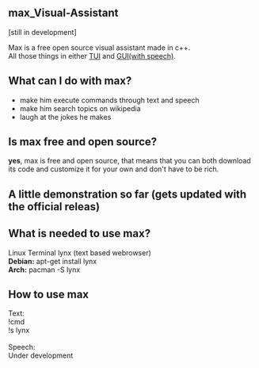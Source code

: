 ## max_Visual-Assistant

[still in development]

Max is a free open source visual assistant made in c++. </br>
All those things in either [TUI](https://en.wikipedia.org/wiki/Text-based_user_interface)  and [GUI(with speech)](https://en.wikipedia.org/wiki/Graphical_user_interface).

## What can I do with max?
- make him execute commands through text and speech
- make him search topics on wikipedia
- laugh at the jokes he makes

## Is max free and open source?
**yes**, max is free and open source, that means that you can both
download its code and customize it for your own and don't have to be rich.

## A little demonstration so far (gets updated with the official releas)


## What is needed to use max?
Linux Terminal
lynx (text based webrowser) </br>
    **Debian:** apt-get install lynx </br>
    **Arch:** pacman -S lynx </br>

## How to use max
Text:</br>
  !cmd <command> </br>
  !s <topic> lynx </br>
 </br>
 Speech: </br>
  Under development </br>
